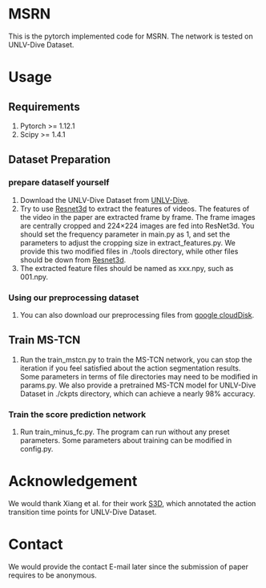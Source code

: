 # MSRN
This is the pytorch implemented code for MSRN. The network is tested on UNLV-Dive Dataset.

# Usage
## Requirements
1. Pytorch >= 1.12.1
2. Scipy >= 1.4.1

## Dataset Preparation
### prepare dataself yourself
1. Download the UNLV-Dive Dataset from [UNLV-Dive](http://rtis.oit.unlv.edu/datasets.html).
2. Try to use [Resnet3d](https://github.com/GowthamGottimukkala/I3D_Feature_Extraction_resnet) to extract the features of videos. The features of the video in the paper are extracted frame by frame. The frame images are centrally cropped and 224×224 images are fed into ResNet3d. You should set the frequency parameter in main.py as 1, and set the parameters to adjust the cropping size in extract_features.py. We provide this two modified files in ./tools directory, while other files should be down from [Resnet3d](https://github.com/GowthamGottimukkala/I3D_Feature_Extraction_resnet).
3. The extracted feature files should be named as xxx.npy, such as 001.npy.

### Using our preprocessing dataset
1. You can also download our preprocessing files from [google cloudDisk](https://drive.google.com/drive/folders/1z0U59MkXV-alxveIsYQk6zmRBUMQo0zv?usp=sharing).

## Train MS-TCN
1. Run the train_mstcn.py to train the MS-TCN network, you can stop the iteration if you feel satisfied about the action segmentation results. Some parameters in terms of file directories may need to be modified in params.py. We also provide a pretrained MS-TCN model for UNLV-Dive Dataset in ./ckpts directory, which can achieve a nearly 98% accuracy. 

### Train the score prediction network
1. Run train_minus_fc.py. The program can run without any preset parameters. Some parameters about training can be modified in config.py.

# Acknowledgement
We would thank Xiang et al. for their work [S3D](https://github.com/YeTianJHU/diving-score), which annotated the action transition time points for UNLV-Dive Dataset.

# Contact
We would provide the contact E-mail later since the submission of paper requires to be anonymous.


